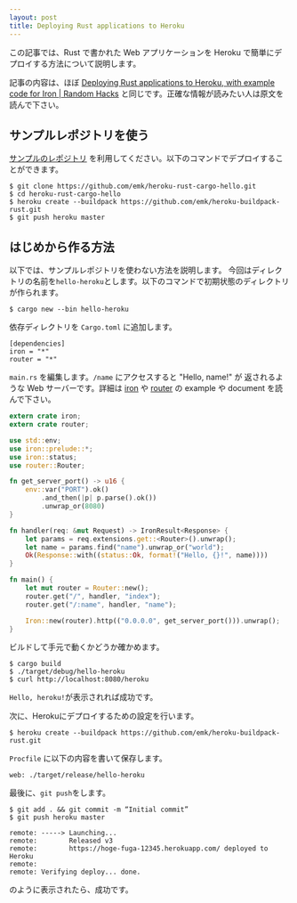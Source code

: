```yaml
---
layout: post
title: Deploying Rust applications to Heroku
---
```


この記事では、Rust で書かれた Web アプリケーションを Heroku で簡単にデプロイする方法について説明します。

記事の内容は、ほぼ [Deploying Rust applications to Heroku, with example code for Iron | Random Hacks](http://www.randomhacks.net/2014/09/17/deploying-rust-heroku-iron/) と同じです。正確な情報が読みたい人は原文を読んで下さい。

サンプルレポジトリを使う
-------------

[サンプルのレポジトリ](https://github.com/emk/heroku-rust-cargo-hello) を利用してください。以下のコマンドでデプロイすることができます。
```
$ git clone https://github.com/emk/heroku-rust-cargo-hello.git
$ cd heroku-rust-cargo-hello
$ heroku create --buildpack https://github.com/emk/heroku-buildpack-rust.git
$ git push heroku master
```

はじめから作る方法
-------------

以下では、サンプルレポジトリを使わない方法を説明します。
今回はディレクトリの名前を`hello-heroku`とします。以下のコマンドで初期状態のディレクトリが作られます。
```
$ cargo new --bin hello-heroku
```

依存ディレクトリを `Cargo.toml` に追加します。
```
[dependencies]
iron = "*"
router = "*"
```

`main.rs` を編集します。`/name` にアクセスすると "Hello, name!" が 返されるような Web サーバーです。詳細は [iron](https://github.com/iron/iron) や [router](https://github.com/iron/router) の example や document を読んで下さい。

```rust
extern crate iron;
extern crate router;

use std::env;
use iron::prelude::*;
use iron::status;
use router::Router;

fn get_server_port() -> u16 {
    env::var("PORT").ok()
        .and_then(|p| p.parse().ok())
        .unwrap_or(8080)
}

fn handler(req: &mut Request) -> IronResult<Response> {
    let params = req.extensions.get::<Router>().unwrap();
    let name = params.find("name").unwrap_or("world");
    Ok(Response::with((status::Ok, format!("Hello, {}!", name))))
}

fn main() {
    let mut router = Router::new();
    router.get("/", handler, "index");
    router.get("/:name", handler, "name");

    Iron::new(router).http(("0.0.0.0", get_server_port())).unwrap();
}
```


ビルドして手元で動くかどうか確かめます。
```
$ cargo build
$ ./target/debug/hello-heroku
$ curl http://localhost:8080/heroku
```
`Hello, heroku!`が表示されれば成功です。

次に、Herokuにデプロイするための設定を行います。
```
$ heroku create --buildpack https://github.com/emk/heroku-buildpack-rust.git
```
`Procfile` に以下の内容を書いて保存します。
```
web: ./target/release/hello-heroku
```

最後に、`git push`をします。
```
$ git add . && git commit -m “Initial commit”
$ git push heroku master
```

```
remote: -----> Launching...
remote:        Released v3
remote:        https://hoge-fuga-12345.herokuapp.com/ deployed to Heroku
remote:
remote: Verifying deploy... done.
```
のように表示されたら、成功です。